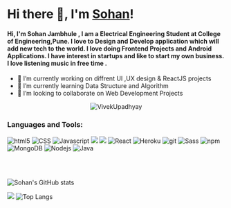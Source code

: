 # Hi there 👋, I'm [Sohan](https://sohanjambhule-portfolio.netlify.app/)! 

#### Hi, I'm Sohan Jambhule , I am a Electrical Engineering Student at College of Engineering,Pune. I love to Design and Develop application which will add new tech to the world. I love doing Frontend Projects and Android Applications. I have interest in startups and like to start my own business. I love listening music in free time .


- 🔭 I’m currently working on diffrent UI ,UX design & ReactJS projects
- 🌱 I’m currently learning Data Structure and Algorithm  
- 👯 I’m looking to collaborate on Web Development Projects

<p align="center"> <img src="https://komarev.com/ghpvc/?username=sohan2503001&label=Profile%20views&color=129e00&style=plastic" alt="VivekUpadhyay" /> </p>

### Languages and Tools:
<p>
<img alt="html5" src="https://img.shields.io/badge/-HTML5-E34F26?style=flat-square&logo=html5&logoColor=black" />
<img alt="CSS" src="https://img.shields.io/badge/-CSS3-1572B6?style=flat-square&logo=CSS3&logoColor=black" />
<img alt="Javascript" src="https://img.shields.io/badge/-Javascript-F7DF1E?style=flat-square&logo=JavaScript&logoColor=black" />
<img aly="jQuery" src="https://img.shields.io/badge/-jQuery-0769AD?style=flat-square&logo=jQuery&logoColor=black">
<img aly="Bootstrap" src="https://img.shields.io/badge/-Bootstrap-0288D1?style=flat-square&logo=Bootstrap&logoColor=black">
<img alt="React" src="https://img.shields.io/badge/-React-61DAFB?style=flat-square&logo=React&logoColor=black" />
<img alt="Heroku" src="https://img.shields.io/badge/-Heroku-430098?style=flat-square&logo=heroku&logoColor=black" />
<img alt="git" src="https://img.shields.io/badge/-Git-F05032?style=flat-square&logo=git&logoColor=black" />
<img alt="Sass" src="https://img.shields.io/badge/-Sass-CC6699?style=flat-square&logo=sass&logoColor=black" />
<img alt="npm" src="https://img.shields.io/badge/-NPM-CB3837?style=flat-square&logo=npm&logoColor=black" />
<img alt="MongoDB" src="https://img.shields.io/badge/-MongoDB-13aa52?style=flat-square&logo=mongodb&logoColor=black" />
<img alt="Nodejs" src="https://img.shields.io/badge/-Nodejs-43853d?style=flat-square&logo=Node.js&logoColor=black" />
<img alt="Java" src="https://img.shields.io/badge/-Java-007396?style=flat-square&logo=Java&logoColor=black">
</p>
  

<br />
<br />


 ![Sohan's GitHub stats](https://github-readme-stats.vercel.app/api?username=sohan2503001&show_icons=true&theme=tokyonight) 

<img src="https://github-readme-streak-stats.herokuapp.com/?user=sohan2503001&layout=compact&theme=tokyonight"/> ![Top Langs](https://github-readme-stats.vercel.app/api/top-langs/?username=sohan2503001&layout=compact&theme=tokyonight) 


